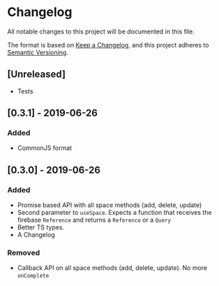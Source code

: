 # Changelog

All notable changes to this project will be documented in this file.

The format is based on [Keep a Changelog](https://keepachangelog.com/en/1.0.0/),
and this project adheres to [Semantic Versioning](https://semver.org/spec/v2.0.0.html).

## [Unreleased]

-   Tests

## [0.3.1] - 2019-06-26

### Added

-   CommonJS format

## [0.3.0] - 2019-06-26

### Added

-   Promise based API with all space methods (add, delete, update)
-   Second parameter to `useSpace`. Expects a function that receives the firebase `Reference` and returns a `Reference` or a `Query`
-   Better TS types.
-   A Changelog

### Removed

-   Callback API on all space methods (add, delete, update). No more `onComplete`
